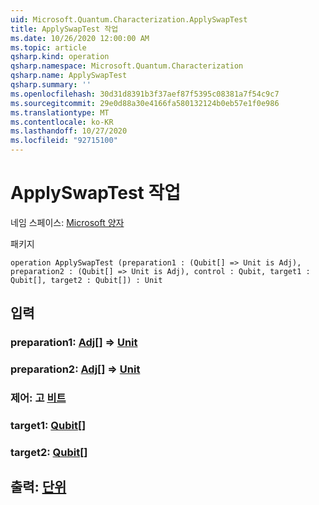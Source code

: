 ```yaml
---
uid: Microsoft.Quantum.Characterization.ApplySwapTest
title: ApplySwapTest 작업
ms.date: 10/26/2020 12:00:00 AM
ms.topic: article
qsharp.kind: operation
qsharp.namespace: Microsoft.Quantum.Characterization
qsharp.name: ApplySwapTest
qsharp.summary: ''
ms.openlocfilehash: 30d31d8391b3f37aef87f5395c08381a7f54c9c7
ms.sourcegitcommit: 29e0d88a30e4166fa580132124b0eb57e1f0e986
ms.translationtype: MT
ms.contentlocale: ko-KR
ms.lasthandoff: 10/27/2020
ms.locfileid: "92715100"
---
```

# <a name="applyswaptest-operation"></a>ApplySwapTest 작업

네임 스페이스: [Microsoft 양자](xref:Microsoft.Quantum.Characterization)

패키지 [](https://nuget.org/packages/)




```qsharp
operation ApplySwapTest (preparation1 : (Qubit[] => Unit is Adj), preparation2 : (Qubit[] => Unit is Adj), control : Qubit, target1 : Qubit[], target2 : Qubit[]) : Unit
```


## <a name="input"></a>입력

### <a name="preparation1--qubit--unit-adj"></a>preparation1: [Adj](xref:microsoft.quantum.lang-ref.qubit)[] => [Unit](xref:microsoft.quantum.lang-ref.unit)




### <a name="preparation2--qubit--unit-adj"></a>preparation2: [Adj](xref:microsoft.quantum.lang-ref.qubit)[] => [Unit](xref:microsoft.quantum.lang-ref.unit)




### <a name="control--qubit"></a>제어: 고 [비트](xref:microsoft.quantum.lang-ref.qubit)




### <a name="target1--qubit"></a>target1: [Qubit](xref:microsoft.quantum.lang-ref.qubit)[]




### <a name="target2--qubit"></a>target2: [Qubit](xref:microsoft.quantum.lang-ref.qubit)[]





## <a name="output--unit"></a>출력: [단위](xref:microsoft.quantum.lang-ref.unit)

